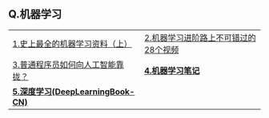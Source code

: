 <h2>Q.机器学习</h2>

<table>
  <tr>
    <td><a href="https://yq.aliyun.com/articles/43089">1.史上最全的机器学习资料（上）</a></td>
    <td><a href="http://www.chinarobots.cn/JiQiXueXi/909.html">2.机器学习进阶路上不可错过的28个视频</a></td>
  </tr>
  <tr>
    <td><a href="https://www.zhihu.com/question/51039416">3.普通程序员如何向人工智能靠拢？</a></td>
    <td><a href="https://github.com/zlotus/notes-LSJU-machine-learning"><Strong>4.机器学习笔记</Strong></a></td>
  </tr>
  <tr>
    <td><a href="https://github.com/ExtremeMart/DeepLearningBook-CN"><Strong>5.深度学习(DeepLearningBook-CN)</Strong></a></td>
  </tr>
</table>
